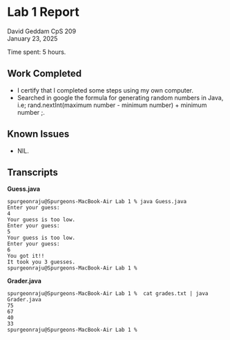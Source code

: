 # Lab 1 Report

David Geddam 
CpS 209  
January 23, 2025

Time spent: 5 hours.

## Work Completed

- I certify that I completed some steps using my own computer.
- Searched in google the formula for generating random numbers in Java, i.e; rand.nextInt(maximum number - minimum number) + minimum number ;. 

## Known Issues

- NIL.

## Transcripts

**Guess.java**
```
spurgeonraju@Spurgeons-MacBook-Air Lab 1 % java Guess.java
Enter your guess: 
4
Your guess is too low.
Enter your guess: 
5
Your guess is too low.
Enter your guess: 
6
You got it!!
It took you 3 guesses.
spurgeonraju@Spurgeons-MacBook-Air Lab 1 % 
```
**Grader.java**
```
spurgeonraju@Spurgeons-MacBook-Air Lab 1 %  cat grades.txt | java Grader.java
75
67
40
33
spurgeonraju@Spurgeons-MacBook-Air Lab 1 % 
```


